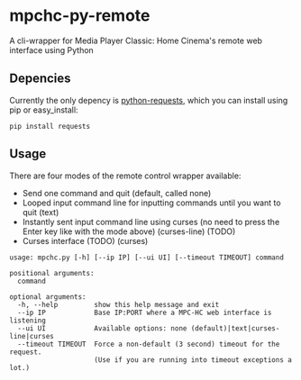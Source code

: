 # mpchc-py-remote
A cli-wrapper for Media Player Classic: Home Cinema's remote web interface using Python

## Depencies
Currently the only depency is [python-requests](http://docs.python-requests.org/en/latest/user/install/), which you can install using pip or easy_install:
```
pip install requests
```

## Usage
There are four modes of the remote control wrapper available:
* Send one command and quit (default, called none)
* Looped input command line for inputting commands until you want to quit (text)
* Instantly sent input command line using curses (no need to press the Enter key like with the mode above) (curses-line) (TODO)
* Curses interface (TODO) (curses)

```
usage: mpchc.py [-h] [--ip IP] [--ui UI] [--timeout TIMEOUT] command

positional arguments:
  command

optional arguments:
  -h, --help         show this help message and exit
  --ip IP            Base IP:PORT where a MPC-HC web interface is listening
  --ui UI            Available options: none (default)|text|curses-line|curses
  --timeout TIMEOUT  Force a non-default (3 second) timeout for the request.
                     (Use if you are running into timeout exceptions a lot.)
```

